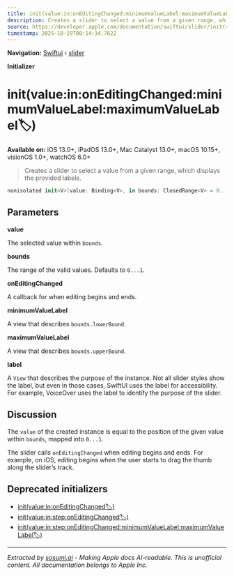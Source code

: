 ```yaml
---
title: init(value:in:onEditingChanged:minimumValueLabel:maximumValueLabel:label:)
description: Creates a slider to select a value from a given range, which displays the provided labels.
source: https://developer.apple.com/documentation/swiftui/slider/init(value:in:oneditingchanged:minimumvaluelabel:maximumvaluelabel:label:)
timestamp: 2025-10-29T00:14:34.762Z
---
```


**Navigation:** [Swiftui](/documentation/swiftui) › [slider](/documentation/swiftui/slider)

**Initializer**

# init(value:in:onEditingChanged:minimumValueLabel:maximumValueLabel:label:)

**Available on:** iOS 13.0+, iPadOS 13.0+, Mac Catalyst 13.0+, macOS 10.15+, visionOS 1.0+, watchOS 6.0+

> Creates a slider to select a value from a given range, which displays the provided labels.

```swift
nonisolated init<V>(value: Binding<V>, in bounds: ClosedRange<V> = 0...1, onEditingChanged: @escaping (Bool) -> Void = { _ in }, minimumValueLabel: ValueLabel, maximumValueLabel: ValueLabel, @ViewBuilder label: () -> Label) where V : BinaryFloatingPoint, V.Stride : BinaryFloatingPoint
```

## Parameters

**value**

The selected value within `bounds`.



**bounds**

The range of the valid values. Defaults to `0...1`.



**onEditingChanged**

A callback for when editing begins and ends.



**minimumValueLabel**

A view that describes `bounds.lowerBound`.



**maximumValueLabel**

A view that describes `bounds.upperBound`.



**label**

A `View` that describes the purpose of the instance. Not all slider styles show the label, but even in those cases, SwiftUI uses the label for accessibility. For example, VoiceOver uses the label to identify the purpose of the slider.



## Discussion

The `value` of the created instance is equal to the position of the given value within `bounds`, mapped into `0...1`.

The slider calls `onEditingChanged` when editing begins and ends. For example, on iOS, editing begins when the user starts to drag the thumb along the slider’s track.

## Deprecated initializers

- [init(value:in:onEditingChanged:label:)](/documentation/swiftui/slider/init(value:in:oneditingchanged:label:))
- [init(value:in:step:onEditingChanged:label:)](/documentation/swiftui/slider/init(value:in:step:oneditingchanged:label:))
- [init(value:in:step:onEditingChanged:minimumValueLabel:maximumValueLabel:label:)](/documentation/swiftui/slider/init(value:in:step:oneditingchanged:minimumvaluelabel:maximumvaluelabel:label:))

---

*Extracted by [sosumi.ai](https://sosumi.ai) - Making Apple docs AI-readable.*
*This is unofficial content. All documentation belongs to Apple Inc.*

